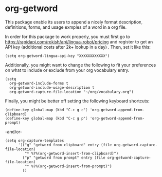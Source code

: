 # org-getword

This package enable its users to append a nicely format description,
definitions, forms, and usage exmples of a word in a org file.

In order for this package to work properly, you must first go to
https://rapidapi.com/rokish/api/lingua-robot/pricing and register
to get an API key (additional costs after 2k+ lookup in a day) .
Then, set it like this:

```elisp
(setq org-getword-lingua-api-key "XXXXXXXXXXXX")
```

Additionally, you might want to change the following to fit your
preferences on what to include or exclude from your org vocabulary entry.

```elisp
(setq
  org-getword-include-forms t
  org-getword-include-usage-description t
  org-getword-capture-file-location "~/org/vocabulary.org")
```
Finally, you might be better off setting the following keyboard shortcuts:

```elsip
(define-key global-map (kbd "C-c g c") 'org-getword-append-from-clipboard)
(define-key global-map (kbd "C-c g p") 'org-getword-append-from-prompt)
```
-and/or-

```elisp
(setq org-capture-templates
      '(("g" "getword from clipboard" entry (file org-getword-capture-file-location)
         "* %?%(org-getword-insert-from-clipboard)")
        ("p" "getword from prompt" entry (file org-getword-capture-file-location)
         "* %?%(org-getword-insert-from-prompt)")
        ))
```

